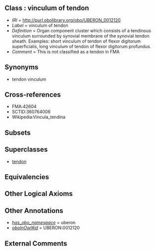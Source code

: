 
## Class : vinculum of tendon

 * *IRI* = http://purl.obolibrary.org/obo/UBERON_0012120
 * *Label* = vinculum of tendon
 * *Definition* = Organ component cluster which consists of a tendinous vinculum surrounded by synovial membrane of the synovial tendon sheath. Examples: short vinculum of tendon of flexor digitorum superficialis, long vinculum of tendon of flexor digitorum profundus.
 * *Comment* = This is not classified as a tendon in FMA

## Synonyms

 * tendon vinculum

## Cross-references

 * FMA:42604
 * SCTID:360764006
 * Wikipedia:Vincula_tendina

## Subsets


## Superclasses

 * [tendon](../../UBERON/43/UBERON_0000043.md)

## Equivalencies


## Other Logical Axioms


## Other Annotations

 * *[has_obo_namespace](../../ce/oboInOwl#hasOBONamespace.md)* = uberon
 * *[oboInOwl#id](../../id/oboInOwl#id.md)* = UBERON:0012120

## External Comments

